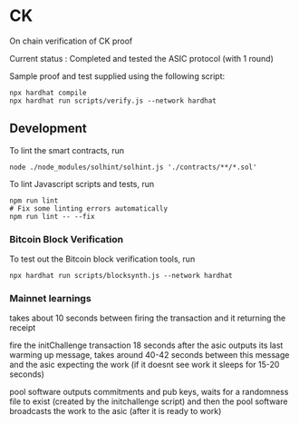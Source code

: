# CK

On chain verification of CK proof

Current status : Completed and tested the ASIC protocol (with 1 round)

Sample proof and test supplied using the following script:

```shell
npx hardhat compile
npx hardhat run scripts/verify.js --network hardhat
```

## Development
To lint the smart contracts, run
```
node ./node_modules/solhint/solhint.js './contracts/**/*.sol'
```

To lint Javascript scripts and tests, run
```
npm run lint
# Fix some linting errors automatically
npm run lint -- --fix
```

### Bitcoin Block Verification
To test out the Bitcoin block verification tools, run
```shell
npx hardhat run scripts/blocksynth.js --network hardhat
```

### Mainnet learnings
takes about 10 seconds between firing the transaction and it returning the receipt

fire the initChallenge transaction 18 seconds after the asic outputs its last warming up message, takes around 40-42 seconds between this message and the asic expecting the work (if it doesnt see work it sleeps for 15-20 seconds)

pool software outputs commitments and pub keys, waits for a randomness file to exist (created by the initchallenge script) and then the pool software broadcasts the work to the asic (after it is ready to work)
